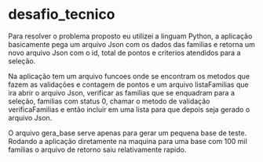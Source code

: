 # desafio_tecnico

Para resolver o problema proposto eu utilizei a linguam Python, a aplicação basicamente pega um arquivo Json com os dados das familias e retorna um novo arquivo Json com o id, total de pontos e criterios atendidos para a seleção.

Na aplicação tem um arquivo funcoes onde se encontram os metodos que fazem as validações e contagem de pontos e um arquivo listaFamilias que ira abrir o arquivo Json, verificar as familias que se enquadram para a seleção, familias com status 0, chamar o metodo de validação verificaFamilias e então incluir em uma lista para que depois seja gerado o arquivo Json.

O arquivo gera_base serve apenas para gerar um pequena base de teste. Rodando a aplicação diretamente na maquina para uma base com 100 mil familias o arquivo de retorno saiu relativamente rapido.
